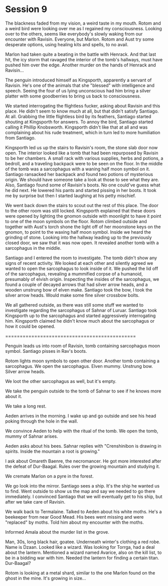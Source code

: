 # Session 9
The blackness faded from my vision, a weird taste in my mouth. Rotom and a weird bird were looking over me as I regained my consciousness. Looking over to the others, seems like everybody's slowly waking from our encounter with Ravisin. Everyone, but Marlon. Rotom and Aust try some desperate options, using healing kits and spells, to no avail.

Marlon had taken quite a beating in the battle with Henrack. And that last hit, the icy storm that ravaged the interior of the tomb's hallways, must have pushed him over the edge. Another murder on the hands of Henrack and Ravisin...

The penguin introduced himself as Kingsporth, apparently a servant of Ravisin. He's one of the animals that she "blessed" with intelligence and speech. Seeing the four of us lying unconscious had him bring a silver platter with some goodberries to bring us back to consciousness.

We started interrogating the flightless fucker, asking about Ravisin and this place. He didn't seem to know much at all, but that didn't satisfy Santiago. At all. Grabbing the little flightless bird by its feathers, Santiago started shouting at Kingsporth for answers. To annoy the bird, Santiago started calling it Phillip Knobsworth. Kingsporth didn't like that at all and was complaining about his rude treatment, which in turn led to more humiliation from Santiago.

Kingsporth led us up the stairs to Ravisin's room, the stone slab door now open. The interior looked like a tomb that had been repurposed by Ravisin to be her chambers. A small rack with various supplies, herbs and potions, a bedroll, and a traveling backpack were to be seen on the floor. In the middle of the tomb was a sarcophagus with a waning half moon symbol on it. Santiago ransacked her backpack and found two potions of mysterious origin. We should have someone take a look at those to see what they are. Also, Santiago found some of Ravisin's boots. No one could've guess what he did next. He lowered his pants and started pissing in her boots. It took me by surprise but then I started laughing at his petty mischief.

We went back down the stairs to scout out the rest of this place. The door to the other room was still locked. Kingsporth explained that these doors were opened by lighting the gnomon outside with moonlight to have it point to one of the moon symbols on the floor. Rotom climbed outside and together with Aust's torch shone the light off of her moonstone keys on the gnomon, to point to the waxing half moon symbol. Inside we heard the grinding of stone. Looking into the hallway leading up to the previously closed door, we saw that it was now open. It revealed another tomb with a sarcophagus in the middle.

Santiago and I entered the room to investigate. The tomb didn't show any signs of recent activity. We looked at each other and silently agreed we wanted to open the sarcophagus to look inside of it. We pushed the lid off of the sarcophagus, revealing a mummified corpse of a humanoid, presumably of elvish origin. Inspecting the insides of the sarcophagus, we found a couple of decayed arrows that had silver arrow heads, and a wooden unstrung bow of elven make. Santiago took the bow, I took the silver arrow heads. Would make some fine silver crossbow bolts.

We all gathered outside, as there was still some stuff we wanted to investigate regarding the sarcophagus of Sahnar of Luruar. Santiago took Kingsporth up to the sarcophagus and started aggressively interrogating him. Kingsporth claimed he didn't know much about the sarcophagus or how it could be opened.

=============================================

Penguin leads us into room of Ravisin, tomb containing sarcophagus moon symbol. Santiago pisses in Rav's boots.

Rotom lights moon symbols to open other door. Another tomb containing a sarcophagus. We open the sarcophagus. Elven mummy. Unstrung bow. Silver arrow heads. 

We loot the other sarcophagus as well, but it's empty.

We take the penguin outside to the tomb of Sahnar to see if he knows more about it.

We take a long rest.

Aeden arrives in the morning. I wake up and go outside and see his head poking through the hole in the wall.

We convince Aeden to help with the ritual of the tomb. We open the tomb, mummy of Sahnar arises. 

Aeden asks about his bees. Sahnar replies with "Crenshinibon is drawing in spirits. Inside the mountain a root is growing."

I ask about Omareth Baenre, the necromancer. He got more interested after the defeat of Dur-Baagal. Rules over the growing mountain and studying it.

We cremate Marlon on a pyre in the forest.

We go look into the mirror. Santiago sees a ship. It's the ship he wanted us to find. Went outside to show us the map and say we needed to go there immediately. I convinced Santiago that we will eventually get to his ship, but after we take care of Ravisin.

We walk back to Termalaine. Talked to Aeden about his white moths. He's a beekeeper from near Good Mead. His bees went missing and were "replaced" by moths. Told him about my encounter with the moths.

Informed Amala about the murder list in the grove.

Man, 30s, long black hair, goatee. Underneath winter's clothing a red robe. Name is Dzaan. Looked like a wizard. Was looking for Torrga, had a deal about the lantern. Mentioned a wizard named Avarice, also on the kill list, to be in a bidding war with him. Needed the lantern for finding a certain titan. Dur-Baagal?

Rotom is looking at a metal shard, similar to the one Marlon found on the ghost in the mine. It's growing in size...